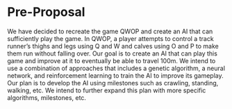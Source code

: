# Pre-Proposal

We have decided to recreate the game QWOP and create an AI that can sufficiently play the game. In QWOP, a player attempts to control a track runner’s thighs and legs using Q and W and calves using O and P to make them run without falling over.  Our goal is to create an AI that can play this game and improve at it to eventually be able to travel 100m. We intend to use a combination of approaches that includes a genetic algorithm, a neural network, and reinforcement learning to train the AI to improve its gameplay. Our plan is to develop the AI using milestones such as crawling, standing, walking, etc. We intend to further expand this plan with more specific algorithms, milestones, etc.  
